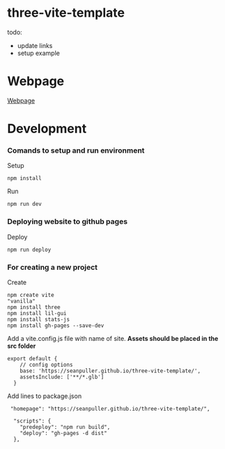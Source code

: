 # three-vite-template
todo: 
- update links
- setup example

# Webpage
[Webpage](https://seanpuller.github.io/three-vite-template/)

# Development

### Comands to setup and run environment

Setup
```
npm install
```

Run
```
npm run dev
```

### Deploying website to github pages

Deploy
```
npm run deploy
```
### For creating a new project

Create
```
npm create vite
"vanilla"
npm install three
npm install lil-gui
npm install stats-js
npm install gh-pages --save-dev
```
Add a vite.config.js file with name of site. **Assets should be placed in the src folder**
```
export default {
    // config options
    base: 'https://seanpuller.github.io/three-vite-template/',
    assetsInclude: ['**/*.glb']
  }
  ```
Add lines to package.json
```
 "homepage": "https://seanpuller.github.io/three-vite-template/",
 
  "scripts": {
    "predeploy": "npm run build",
    "deploy": "gh-pages -d dist"
  },
```

